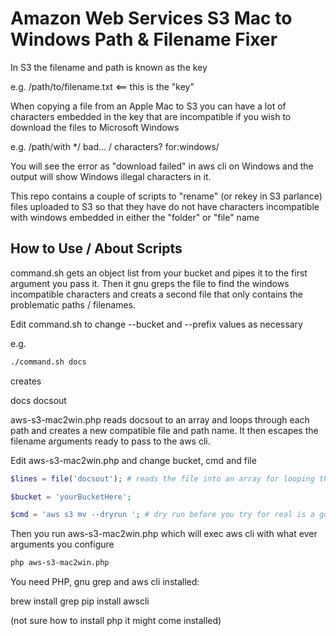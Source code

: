 # Amazon Web Services S3 Mac to Windows Path & Filename Fixer

In S3 the filename and path is known as the key

e.g. /path/to/filename.txt <== this is the "key"

When copying a file from an Apple Mac to S3 you can have a lot of characters embedded in the key that are incompatible if you wish to download the files to Microsoft Windows

e.g. /path/with */ bad... / characters? for:windows/

You will see the error as "download failed" in aws cli on Windows and the output will show Windows illegal characters in it.

This repo contains a couple of scripts to "rename" (or rekey in S3 parlance) files uploaded to S3 so that they have do not have characters incompatible with windows embedded in either the "folder" or "file" name

## How to Use / About Scripts
command.sh gets an object list from your bucket and pipes it to the first argument you pass it. Then it gnu greps the file to find the windows incompatible characters and creats a second file that only contains the problematic paths / filenames.

Edit command.sh to change --bucket and --prefix values as necessary

e.g.

```bash
./command.sh docs
```
creates 

docs
docsout

aws-s3-mac2win.php reads docsout to an array and loops through each path and creates a new compatible file and path name. It then escapes the filename arguments ready to pass to the aws cli.

Edit aws-s3-mac2win.php and change bucket, cmd and file

```php
$lines = file('docsout'); # reads the file into an array for looping through

$bucket = 'yourBucketHere';

$cmd = 'aws s3 mv --dryrun '; # dry run before you try for real is a good idea
```

Then you run aws-s3-mac2win.php which will exec aws cli with what ever arguments you configure

```bash
php aws-s3-mac2win.php
```

You need PHP, gnu grep and aws cli installed:

brew install grep
pip install awscli

(not sure how to install php it might come installed)


